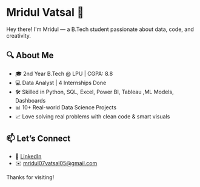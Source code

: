 # Mridul Vatsal 👋

Hey there! I'm Mridul — a B.Tech student passionate about data, code, and creativity.

## 🔍 About Me
- 🎓 2nd Year B.Tech @ LPU | CGPA: 8.8  
- 💻 Data Analyst | 4 Internships Done  
- 🛠 Skilled in Python, SQL, Excel, Power BI, Tableau ,ML Models, Dashboards 
- 📊 10+ Real-world Data Science Projects  
- 📈 Love solving real problems with clean code & smart visuals

## 📫 Let’s Connect
- 🔗 [LinkedIn](https://www.linkedin.com/in/mridul-vatsal-177654321)
- ✉️ mridul07vatsal05@gmail.com

Thanks for visiting!
